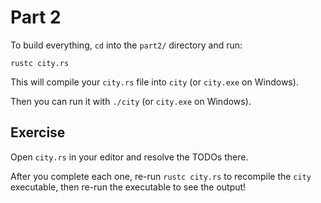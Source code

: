 # Part 2

To build everything, `cd` into the `part2/` directory and run:

```shell
rustc city.rs
```

This will compile your `city.rs` file into `city` (or `city.exe` on Windows).

Then you can run it with `./city` (or `city.exe` on Windows).

## Exercise

Open `city.rs` in your editor and resolve the TODOs there.

After you complete each one, re-run `rustc city.rs` to
recompile the `city` executable, then re-run the executable to see the output!
